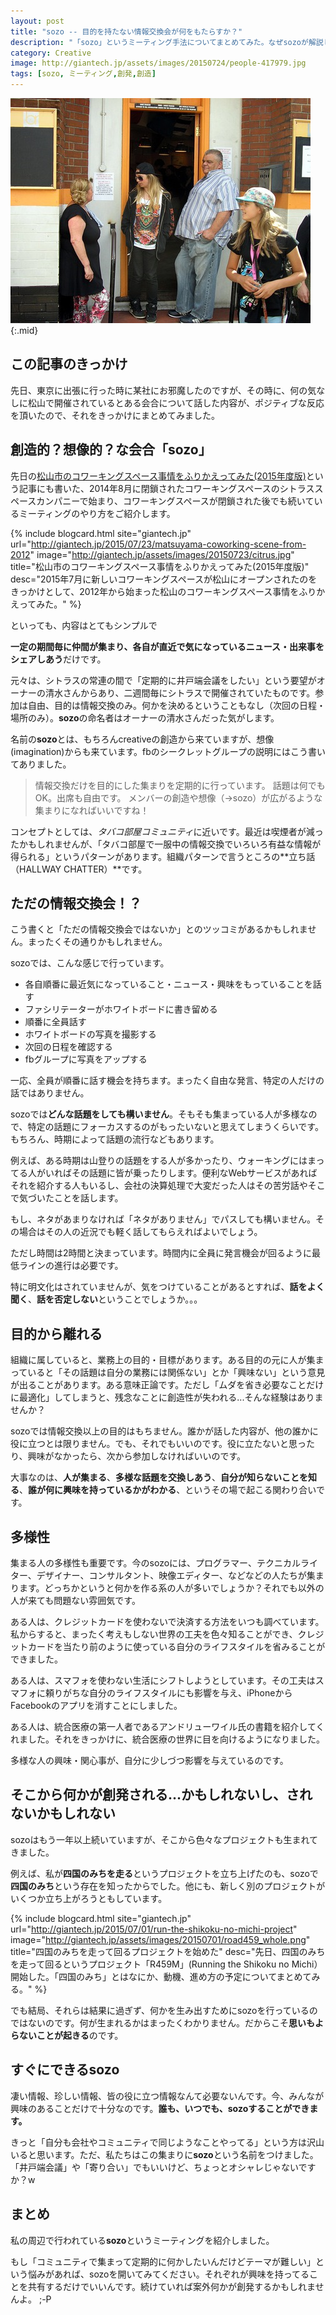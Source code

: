 ```yaml
---
layout: post
title: "sozo -- 目的を持たない情報交換会が何をもたらすか？"
description: "「sozo」というミーティング手法についてまとめてみた。なぜsozoが解説してみる。"
category: Creative
image: http://giantech.jp/assets/images/20150724/people-417979.jpg
tags: [sozo, ミーティング,創発,創造]
---
```


![立ち話](/assets/images/20150724/people-417979.jpg "立ち話"){:.mid}

## この記事のきっかけ

先日、東京に出張に行った時に某社にお邪魔したのですが、その時に、何の気なしに松山で開催されているとある会合について話した内容が、ポジティブな反応を頂いたので、それをきっかけにまとめてみました。

## 創造的？想像的？な会合「sozo」

先日の[松山市のコワーキングスペース事情をふりかえってみた(2015年度版)](http://giantech.jp/2015/07/23/matsuyama-coworking-scene-from-2012)という記事にも書いた、2014年8月に閉鎖されたコワーキングスペースのシトラススペースカンパニーで始まり、コワーキングスペースが閉鎖された後でも続いているミーティングのやり方をご紹介します。

{% include blogcard.html site="giantech.jp" url="http://giantech.jp/2015/07/23/matsuyama-coworking-scene-from-2012" image="http://giantech.jp/assets/images/20150723/citrus.jpg" title="松山市のコワーキングスペース事情をふりかえってみた(2015年度版)" desc="2015年7月に新しいコワーキングスペースが松山にオープンされたのをきっかけとして、2012年から始まった松山のコワーキングスペース事情をふりかえってみた。" %}

といっても、内容はとてもシンプルで

**一定の期間毎に仲間が集まり、各自が直近で気になっているニュース・出来事をシェアしあう**だけです。

元々は、シトラスの常連の間で「定期的に井戸端会議をしたい」という要望がオーナーの清水さんからあり、二週間毎にシトラスで開催されていたものです。参加は自由、目的は情報交換のみ。何かを決めるということもなし（次回の日程・場所のみ）。**sozo**の命名者はオーナーの清水さんだった気がします。

名前の**sozo**とは、もちろんcreativeの創造から来ていますが、想像(imagination)からも来ています。fbのシークレットグループの説明にはこう書いてありました。

> 情報交換だけを目的にした集まりを定期的に行っています。
話題は何でもOK。出席も自由です。
メンバーの創造や想像（→sozo）が広がるような集まりになればいいですね！

コンセプトとしては、*タバコ部屋コミュニティ*に近いです。最近は喫煙者が減ったかもしれませんが、「タバコ部屋で一服中の情報交換でいろいろ有益な情報が得られる」というパターンがあります。組織パターンで言うところの**立ち話（HALLWAY CHATTER）**です。

## ただの情報交換会！？

こう書くと「ただの情報交換会ではないか」とのツッコミがあるかもしれません。まったくその通りかもしれません。

sozoでは、こんな感じで行っています。

* 各自順番に最近気になっていること・ニュース・興味をもっていることを話す
* ファシリテーターがホワイトボードに書き留める
* 順番に全員話す
* ホワイトボードの写真を撮影する
* 次回の日程を確認する
* fbグループに写真をアップする

一応、全員が順番に話す機会を持ちます。まったく自由な発言、特定の人だけの話ではありません。

sozoでは**どんな話題をしても構いません**。そもそも集まっている人が多様なので、特定の話題にフォーカスするのがもったいないと思えてしまうくらいです。もちろん、時期によって話題の流行などもあります。

例えば、ある時期は山登りの話題をする人が多かったり、ウォーキングにはまってる人がいればその話題に皆が乗ったりします。便利なWebサービスがあればそれを紹介する人もいるし、会社の決算処理で大変だった人はその苦労話やそこで気づいたことを話します。

もし、ネタがあまりなければ「ネタがありません」でパスしても構いません。その場合はその人の近況でも軽く話してもらえればよいでしょう。

ただし時間は2時間と決まっています。時間内に全員に発言機会が回るように最低ラインの進行は必要です。

特に明文化はされていませんが、気をつけていることがあるとすれば、**話をよく聞く**、**話を否定しない**ということでしょうか。。。

## 目的から離れる

組織に属していると、業務上の目的・目標があります。ある目的の元に人が集まっていると「その話題は自分の業務には関係ない」とか「興味ない」という意見が出ることがあります。ある意味正論です。ただし「ムダを省き必要なことだけに最適化」してしまうと、残念なことに創造性が失われる...そんな経験はありませんか？

sozoでは情報交換以上の目的はもちません。誰かが話した内容が、他の誰かに役に立つとは限りません。でも、それでもいいのです。役に立たないと思ったり、興味がなかったら、次から参加しなければいいのです。

大事なのは、**人が集まる**、**多様な話題を交換しあう**、**自分が知らないことを知る**、**誰が何に興味を持っているかがわかる**、というその場で起こる関わり合いです。

## 多様性

集まる人の多様性も重要です。今のsozoには、プログラマー、テクニカルライター、デザイナー、コンサルタント、映像エディター、などなどの人たちが集まります。どっちかというと何かを作る系の人が多いでしょうか？それでも以外の人が来ても問題ない雰囲気です。

ある人は、クレジットカードを使わないで決済する方法をいつも調べています。私からすると、まったく考えもしない世界の工夫を色々知ることができ、クレジットカードを当たり前のように使っている自分のライフスタイルを省みることができました。

ある人は、スマフォを使わない生活にシフトしようとしています。その工夫はスマフォに頼りがちな自分のライフスタイルにも影響を与え、iPhoneからFacebookのアプリを消すことにしました。

ある人は、統合医療の第一人者であるアンドリューワイル氏の書籍を紹介してくれました。それをきっかけに、統合医療の世界に目を向けるようになりました。

多様な人の興味・関心事が、自分に少しづつ影響を与えているのです。

## そこから何かが創発される…かもしれないし、されないかもしれない

sozoはもう一年以上続いていますが、そこから色々なプロジェクトも生まれてきました。

例えば、私が**四国のみちを走る**というプロジェクトを立ち上げたのも、sozoで**四国のみち**という存在を知ったからでした。他にも、新しく別のプロジェクトがいくつか立ち上がろうともしています。

{% include blogcard.html site="giantech.jp" url="http://giantech.jp/2015/07/01/run-the-shikoku-no-michi-project" image="http://giantech.jp/assets/images/20150701/road459_whole.png" title="四国のみちを走って回るプロジェクトを始めた" desc="先日、四国のみちを走って回るというプロジェクト「R459M」(Running the Shikoku no Michi）開始した。「四国のみち」とはなにか、動機、進め方の予定についてまとめてみる。" %}

でも結局、それらは結果に過ぎず、何かを生み出すためにsozoを行っているのではないのです。何が生まれるかはまったくわかりません。だからこそ**思いもよらないことが起きる**のです。

## すぐにできるsozo

凄い情報、珍しい情報、皆の役に立つ情報なんて必要ないんです。今、みんなが興味のあることだけで十分なのです。**誰も、いつでも、sozoすることができます。**

きっと「自分も会社やコミュニティで同じようなことやってる」という方は沢山いると思います。ただ、私たちはこの集まりに**sozo**という名前をつけました。「井戸端会議」や「寄り合い」でもいいけど、ちょっとオシャレじゃないですか？w

## まとめ

私の周辺で行われている**sozo**というミーティングを紹介しました。

もし「コミュニティで集まって定期的に何かしたいんだけどテーマが難しい」という悩みがあれば、sozoを開いてみてください。それぞれが興味を持ってることを共有するだけでいいんです。続けていれば案外何かが創発するかもしれませんよ。 ;-P
